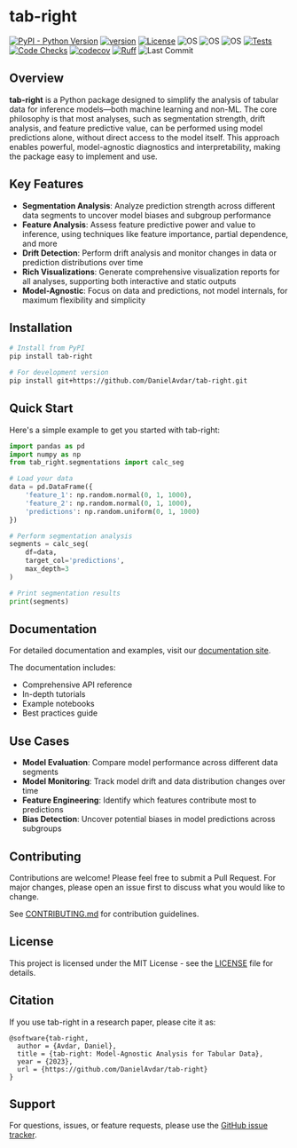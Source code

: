 # tab-right

[![PyPI - Python Version](https://img.shields.io/pypi/pyversions/tab-right)](https://pypi.org/project/tab-right/)
[![version](https://img.shields.io/pypi/v/tab-right)](https://pypi.org/project/tab-right/)
[![License](https://img.shields.io/:license-MIT-blue.svg)](https://opensource.org/licenses/MIT)
![OS](https://img.shields.io/badge/ubuntu-blue?logo=ubuntu)
![OS](https://img.shields.io/badge/win-blue?logo=windows)
![OS](https://img.shields.io/badge/mac-blue?logo=apple)
[![Tests](https://github.com/DanielAvdar/tab-right/actions/workflows/ci.yml/badge.svg)](https://github.com/DanielAvdar/tab-right/actions/workflows/ci.yml)
[![Code Checks](https://github.com/DanielAvdar/tab-right/actions/workflows/code-checks.yml/badge.svg)](https://github.com/DanielAvdar/tab-right/actions/workflows/code-checks.yml)
[![codecov](https://codecov.io/gh/DanielAvdar/tab-right/graph/badge.svg?token=N0V9KANTG2)](https://codecov.io/gh/DanielAvdar/tab-right)
[![Ruff](https://img.shields.io/endpoint?url=https://raw.githubusercontent.com/astral-sh/ruff/main/assets/badge/v2.json)](https://github.com/astral-sh/ruff)
![Last Commit](https://img.shields.io/github/last-commit/DanielAvdar/tab-right/main)

## Overview

**tab-right** is a Python package designed to simplify the analysis of tabular data for inference models—both machine learning and non-ML. The core philosophy is that most analyses, such as segmentation strength, drift analysis, and feature predictive value, can be performed using model predictions alone, without direct access to the model itself. This approach enables powerful, model-agnostic diagnostics and interpretability, making the package easy to implement and use.

## Key Features

- **Segmentation Analysis**: Analyze prediction strength across different data segments to uncover model biases and subgroup performance
- **Feature Analysis**: Assess feature predictive power and value to inference, using techniques like feature importance, partial dependence, and more
- **Drift Detection**: Perform drift analysis and monitor changes in data or prediction distributions over time
- **Rich Visualizations**: Generate comprehensive visualization reports for all analyses, supporting both interactive and static outputs
- **Model-Agnostic**: Focus on data and predictions, not model internals, for maximum flexibility and simplicity

## Installation

```bash
# Install from PyPI
pip install tab-right

# For development version
pip install git+https://github.com/DanielAvdar/tab-right.git
```

## Quick Start

Here's a simple example to get you started with tab-right:

```python
import pandas as pd
import numpy as np
from tab_right.segmentations import calc_seg

# Load your data
data = pd.DataFrame({
    'feature_1': np.random.normal(0, 1, 1000),
    'feature_2': np.random.normal(0, 1, 1000),
    'predictions': np.random.uniform(0, 1, 1000)
})

# Perform segmentation analysis
segments = calc_seg(
    df=data,
    target_col='predictions',
    max_depth=3
)

# Print segmentation results
print(segments)
```

## Documentation

For detailed documentation and examples, visit our [documentation site](https://tab-right.readthedocs.io/).

The documentation includes:
- Comprehensive API reference
- In-depth tutorials
- Example notebooks
- Best practices guide

## Use Cases

- **Model Evaluation**: Compare model performance across different data segments
- **Model Monitoring**: Track model drift and data distribution changes over time
- **Feature Engineering**: Identify which features contribute most to predictions
- **Bias Detection**: Uncover potential biases in model predictions across subgroups

## Contributing

Contributions are welcome! Please feel free to submit a Pull Request. For major changes, please open an issue first to discuss what you would like to change.

See [CONTRIBUTING.md](CONTRIBUTING.md) for contribution guidelines.

## License

This project is licensed under the MIT License - see the [LICENSE](LICENSE) file for details.

## Citation

If you use tab-right in a research paper, please cite it as:

```
@software{tab-right,
  author = {Avdar, Daniel},
  title = {tab-right: Model-Agnostic Analysis for Tabular Data},
  year = {2023},
  url = {https://github.com/DanielAvdar/tab-right}
}
```

## Support

For questions, issues, or feature requests, please use the [GitHub issue tracker](https://github.com/DanielAvdar/tab-right/issues).
